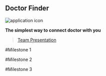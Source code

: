 ## **Doctor Finder** ##

![application icon](http://www.mediafire.com/view/cpic16h7az6j48g)

**The simplest way to connect doctor with you**


>[Team Presentation](https://drive.google.com/file/d/0BzzTdF5hw0YRSjVoeVpFQXZPdm8/view?usp=sharing)


#Milestone 1


#Milestone 2


#Milestone 3

